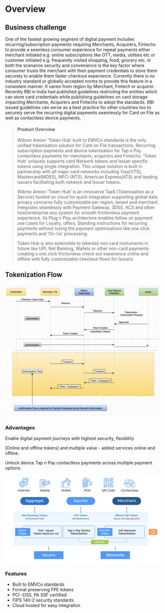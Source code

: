 # Overview

## Business challenge

One of the fastest growing segment of digital payment includes recurring/subscription payments requiring Merchants, Acquirers, Fintechs to provide a seamless consumer experience for repeat payments either merchant initiated e.g. online subscriptions like OTT, media, utilities etc or customer initiated e.g. frequently visited shopping, food, grocery etc. in both the scenarios security and convenience is the key factor where consumer trusts the merchant with their payment credentials to store them securely to enable them faster checkout experience. Currently there is no industry standard or globally accepted norms to provide this feature in a consistent manner. It varies from region by Merchant, Fintech or acquirer. Recently RBI in India had published guidelines restricting the entities which can store card credentials while publishing guidelines on card storage impacting Merchants, Acquirers and Fintechs to adopt the standards. RBI issued guidelines can serve as a best practice for other countries too to securely serve the recurring digital payments seamlessly for Card on File as well as contactless device payments.

> #### Product Overview
>
> Wibmo Areion ‘Token Hub’ built to EMVCo standards is the only unified tokenisation solution for Card on File transactions, Recurring subscription payments and device tokenisation for Tap n Pay contactless payments for merchants, acquirers and Fintechs. ‘Token Hub’ uniquely supports card Network tokens and Issuer specific tokens using single integration. This unique solution is built in partnership with all major card networks including Visa(VTS), Mastercard(MDES), NPCI (NTS), American Express(ATS) and leading issuers facilitating both network and Issuer tokens.
>
> Wibmo Areion ‘Token Hub’ is an innovative TaaS \[Tokenisation as a Service] hosted on cloud for quick integration supporting global data privacy concerns fully customizable per region, tenant and merchant. Integrates seamlessly with Payment Gateway, 3DSS, ACS and other host/enterprise eco system for smooth frictionless payment experience. Its Plug n Play architecture enables follow on payment use cases for Loyalty, offers, Standing instructions for recurring payments without losing the payment optimizations like one click payments and ‘On-Us’ processing.
>
> Token Hub is also extensible to tokenize non card instruments in future like UPI, Net Banking, Wallets or other non-card payments creating a one click frictionless check out experience online and offline with fully customizable checkout flows for Issuers.

## Tokenization Flow

![](<../../.gitbook/assets/image (7).png>)

### Advantages

Enable digital payment journeys with highest security, flexibility

\[Online and offline tokens] and multiple value - added services online and offline.

Unlock device Tap n Pay contactless payments across multiple payment options.

![](<../../.gitbook/assets/Screenshot 2021-11-16 at 1.48.45 PM.png>)

### Features

* Built to EMVCo standards
* Format preserving FPE tokens
* PCI -DSS, PA SSF certified
* FIPS 140-2 security standards
* Cloud hosted for easy integration

